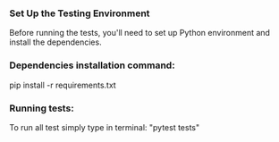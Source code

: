 ### Set Up the Testing Environment
Before running the tests, you'll need to set up Python environment and install the dependencies.

### Dependencies installation command:
pip install -r requirements.txt

### Running tests:
To run all test simply type in terminal: "pytest tests"
